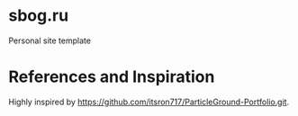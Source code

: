 sbog.ru
=======

Personal site template

# References and Inspiration

Highly inspired by https://github.com/itsron717/ParticleGround-Portfolio.git.
